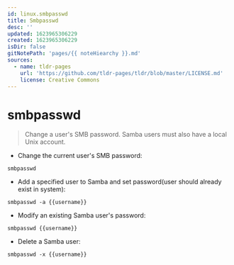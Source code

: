 ```yaml
---
id: linux.smbpasswd
title: Smbpasswd
desc: ''
updated: 1623965306229
created: 1623965306229
isDir: false
gitNotePath: 'pages/{{ noteHiearchy }}.md'
sources:
  - name: tldr-pages
    url: 'https://github.com/tldr-pages/tldr/blob/master/LICENSE.md'
    license: Creative Commons
---
```

# smbpasswd

> Change a user's SMB password.
> Samba users must also have a local Unix account.

- Change the current user's SMB password:

`smbpasswd`

- Add a specified user to Samba and set password(user should already exist in system):

`smbpasswd -a {{username}}`

- Modify an existing Samba user's password:

`smbpasswd {{username}}`

- Delete a Samba user:

`smbpasswd -x {{username}}`

